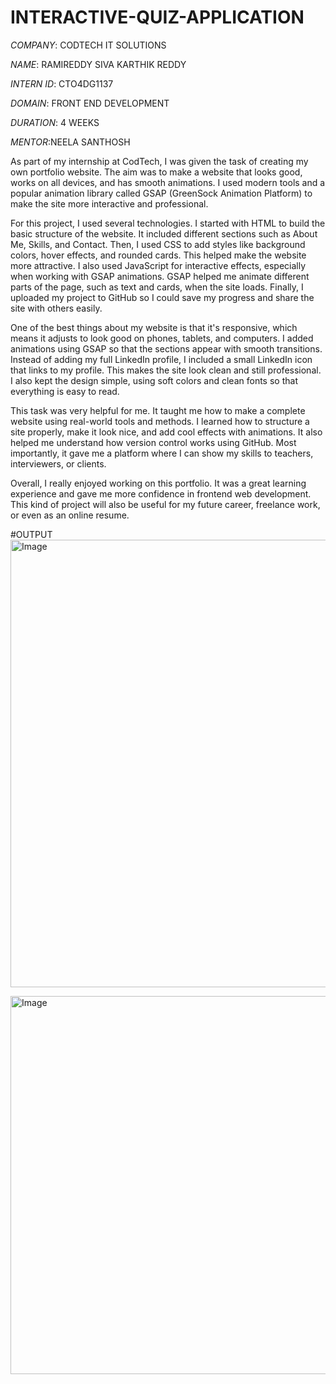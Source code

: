 # INTERACTIVE-QUIZ-APPLICATION

*COMPANY*: CODTECH IT SOLUTIONS

*NAME*: RAMIREDDY SIVA KARTHIK REDDY

*INTERN ID*: CTO4DG1137

*DOMAIN*: FRONT END DEVELOPMENT

*DURATION*: 4 WEEKS

*MENTOR*:NEELA SANTHOSH

As part of my internship at CodTech, I was given the task of creating my own portfolio website. The aim was to make a website that looks good, works on all devices, and has smooth animations. I used modern tools and a popular animation library called GSAP (GreenSock Animation Platform) to make the site more interactive and professional.

For this project, I used several technologies. I started with HTML to build the basic structure of the website. It included different sections such as About Me, Skills, and Contact. Then, I used CSS to add styles like background colors, hover effects, and rounded cards. This helped make the website more attractive. I also used JavaScript for interactive effects, especially when working with GSAP animations. GSAP helped me animate different parts of the page, such as text and cards, when the site loads. Finally, I uploaded my project to GitHub so I could save my progress and share the site with others easily.

One of the best things about my website is that it's responsive, which means it adjusts to look good on phones, tablets, and computers. I added animations using GSAP so that the sections appear with smooth transitions. Instead of adding my full LinkedIn profile, I included a small LinkedIn icon that links to my profile. This makes the site look clean and still professional. I also kept the design simple, using soft colors and clean fonts so that everything is easy to read.

This task was very helpful for me. It taught me how to make a complete website using real-world tools and methods. I learned how to structure a site properly, make it look nice, and add cool effects with animations. It also helped me understand how version control works using GitHub. Most importantly, it gave me a platform where I can show my skills to teachers, interviewers, or clients.

Overall, I really enjoyed working on this portfolio. It was a great learning experience and gave me more confidence in frontend web development. This kind of project will also be useful for my future career, freelance work, or even as an online resume.

#OUTPUT 
<img width="1910" height="716" alt="Image" src="https://github.com/user-attachments/assets/1df581ae-319b-4f37-a77c-8450da9d3f2f" />

<img width="1912" height="605" alt="Image" src="https://github.com/user-attachments/assets/724cadf5-07c4-4e85-8aca-6dfcf0b80ced" />
